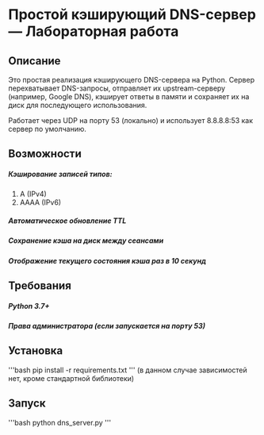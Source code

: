# Простой кэширующий DNS-сервер — Лабораторная работа

## Описание
Это простая реализация кэширующего DNS-сервера на Python. Сервер перехватывает DNS-запросы, отправляет их upstream-серверу (например, Google DNS), кэширует ответы в памяти и сохраняет их на диск для последующего использования.

Работает через UDP на порту 53 (локально) и использует 8.8.8.8:53 как сервер по умолчанию.

## Возможности

##### Кэширование записей типов:
1. A (IPv4)
2. AAAA (IPv6)
##### Автоматическое обновление TTL
##### Сохранение кэша на диск между сеансами
##### Отображение текущего состояния кэша раз в 10 секунд

## Требования

##### Python 3.7+
##### Права администратора (если запускается на порту 53)

## Установка
'''bash
pip install -r requirements.txt
'''
(в данном случае зависимостей нет, кроме стандартной библиотеки)

## Запуск
'''bash
python dns_server.py
'''
